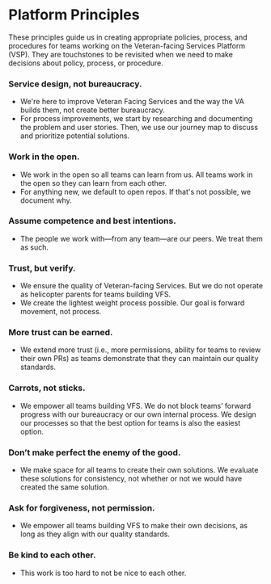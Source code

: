 # Platform Principles

These principles guide us in creating appropriate policies, process, and procedures for teams working on the Veteran-facing Services Platform (VSP). They are touchstones to be revisited when we need to make decisions about policy, process, or procedure.

### Service design, not bureaucracy.

* We're here to improve Veteran Facing Services and the way the VA builds them, not create better bureaucracy.
* For process improvements, we start by researching and documenting the problem and user stories. Then, we use our journey map to discuss and prioritize potential solutions.

### Work in the open.

* We work in the open so all teams can learn from us. All teams work in the open so they can learn from each other.
* For anything new, we default to open repos. If that's not possible, we document why.

### Assume competence and best intentions.

* The people we work with—from any team—are our peers. We treat them as such.

### Trust, but verify.

* We ensure the quality of Veteran-facing Services. But we do not operate as helicopter parents for teams building VFS.
* We create the lightest weight process possible. Our goal is forward movement, not process.

### More trust can be earned.

* We extend more trust (i.e., more permissions, ability for teams to review their own PRs) as teams demonstrate that they can maintain our quality standards.

### Carrots, not sticks.

* We empower all teams building VFS. We do not block teams’ forward progress with our bureaucracy or our own internal process. We design our processes so that the best option for teams is also the easiest option.

### Don’t make perfect the enemy of the good.

* We make space for all teams to create their own solutions. We evaluate these solutions for consistency, not whether or not we would have created the same solution.

### Ask for forgiveness, not permission.

* We empower all teams building VFS to make their own decisions, as long as they align with our quality standards.

### Be kind to each other.

* This work is too hard to not be nice to each other.

